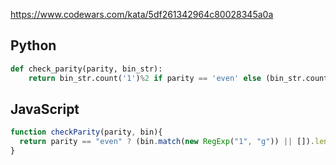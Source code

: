 https://www.codewars.com/kata/5df261342964c80028345a0a

## Python
```python
def check_parity(parity, bin_str):
    return bin_str.count('1')%2 if parity == 'even' else (bin_str.count('1')%2 + 1)%2
```

## JavaScript
```js
function checkParity(parity, bin){
  return parity == "even" ? (bin.match(new RegExp("1", "g")) || []).length%2: ((bin.match(new RegExp("1", "g")) || []).length%2 + 1)%2
}
```